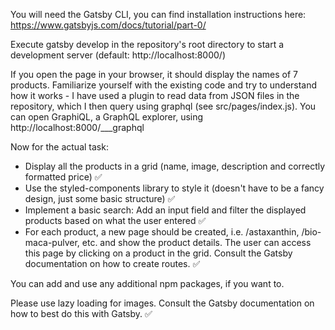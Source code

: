 You will need the Gatsby CLI, you can find installation instructions here: https://www.gatsbyjs.com/docs/tutorial/part-0/

Execute gatsby develop in the repository's root directory to start a development server (default: http://localhost:8000/)

If you open the page in your browser, it should display the names of 7 products. Familiarize yourself with the existing code and try to understand how it works - I have used a plugin to read data from JSON files in the repository, which I then query using graphql (see src/pages/index.js). You can open GraphiQL, a GraphQL explorer, using http://localhost:8000/\_\_\_graphql

Now for the actual task:

- Display all the products in a grid (name, image, description and correctly formatted price) ✅
- Use the styled-components library to style it (doesn't have to be a fancy design, just some basic structure) ✅
- Implement a basic search: Add an input field and filter the displayed products based on what the user entered ✅
- For each product, a new page should be created, i.e. /astaxanthin, /bio-maca-pulver, etc. and show the product details. The user can access this page by clicking on a product in the grid. Consult the Gatsby documentation on how to create routes. ✅

You can add and use any additional npm packages, if you want to.

Please use lazy loading for images. Consult the Gatsby documentation on how to best do this with Gatsby. ✅
